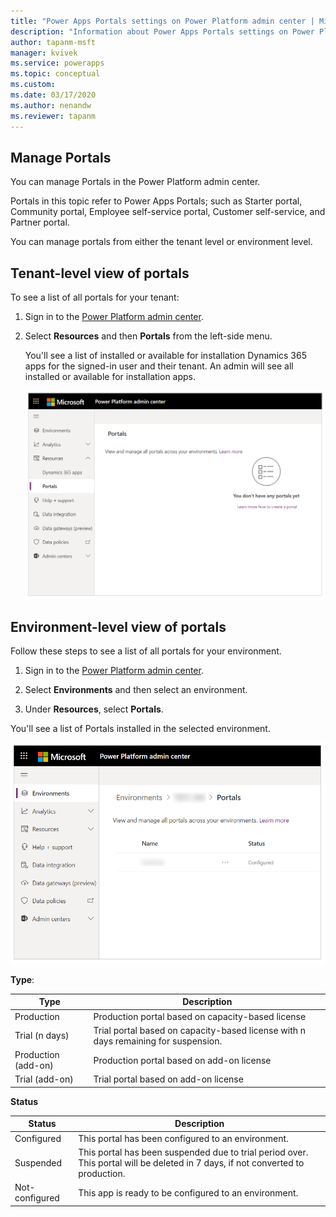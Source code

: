 ```yaml
---
title: "Power Apps Portals settings on Power Platform admin center | MicrosoftDocs"
description: "Information about Power Apps Portals settings on Power Platform admin center."
author: tapanm-msft
manager: kvivek
ms.service: powerapps
ms.topic: conceptual
ms.custom: 
ms.date: 03/17/2020
ms.author: nenandw
ms.reviewer: tapanm
---
```


## Manage Portals

You can manage Portals in the Power Platform admin center.

Portals in this topic refer to Power Apps Portals; such as Starter portal,
Community portal, Employee self-service portal, Customer self-service, and
Partner portal.

You can manage portals from either the tenant level or environment level.

## Tenant-level view of portals

To see a list of all portals for your tenant:

1. Sign in to the [Power Platform admin
    center](https://admin.powerplatform.microsoft.com/).

1. Select **Resources** and then **Portals** from the left-side menu.

    You'll see a list of installed or available for installation Dynamics 365 apps for the signed-in user and their tenant. An admin will see all installed or available for installation apps.

    ![Portals option on Power Portals admin center](..\media\portals-on-ppac.png)

Environment-level view of portals
---------------------------------

Follow these steps to see a list of all portals for your environment.

1.  Sign in to the [Power Platform admin
    center](https://admin.powerplatform.microsoft.com/).

2.  Select **Environments** and then select an environment.

3.  Under **Resources**, select **Portals**.

You'll see a list of Portals installed in the selected environment.

![Environments on Power Platform admin center](..\media\environments-on-ppac.png)

**Type**:

| **Type**            | **Description**                                                                    |
|---------------------|------------------------------------------------------------------------------------|
| Production          | Production portal based on capacity-based license                                  |
| Trial (n days)      | Trial portal based on capacity-based license with n days remaining for suspension. |
| Production (add-on) | Production portal based on add-on license                                          |
| Trial (add-on)      | Trial portal based on add-on license                                               |

**Status**

| **Status**     | **Description**                                                                                                                 |
|----------------|---------------------------------------------------------------------------------------------------------------------------------|
| Configured     | This portal has been configured to an environment.                                                                              |
| Suspended      | This portal has been suspended due to trial period over. This portal will be deleted in 7 days, if not converted to production. |
| Not-configured | This app is ready to be configured to an environment.                                                                           |
